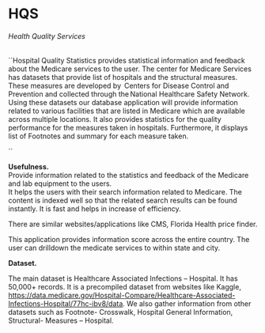# HQS
###### Health Quality Services

 
 ``Hospital Quality Statistics provides statistical information and feedback about the Medicare services to the user.
 The center for Medicare Services has datasets that provide list of hospitals and the structural measures. 
 These measures are developed by  Centers for Disease Control and Prevention and collected through the National Healthcare Safety Network. 
 Using these datasets our database application will provide information related to various facilities that are listed in Medicare which are available across multiple locations. 
 It also provides statistics for the quality performance for the measures taken in hospitals. Furthermore, it displays list of Footnotes and summary for each measure taken.
 
  ``
  
**Usefulness.**  
Provide information related to the statistics and feedback of the Medicare and lab equipment to the users.  
It helps the users with their search information related to Medicare. The content is indexed well so that the related search results can be found instantly. 
It is fast and helps in increase of efficiency. 
 
There are similar websites/applications like CMS, Florida Health price finder. 
 
This application provides information score across the entire country.  The user can drilldown the medicate services to within state and city.  
 
**Dataset.**  
 
The main dataset is Healthcare Associated Infections – Hospital.
It has 50,000+ records. It is a precompiled dataset from websites like Kaggle, https://data.medicare.gov/Hospital-Compare/Healthcare-Associated-Infections-Hospital/77hc-ibv8/data. 
We also gather information from other datasets such as Footnote- Crosswalk, Hospital General Information, Structural- Measures – Hospital. 
